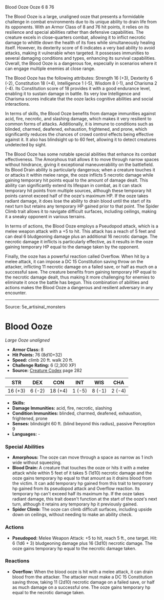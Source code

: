 <MonsterName/>Blood Ooze</MonsterName>
<CreatureType/>Ooze</CreatureType>
<CR/>6</CR>
<AC/>8</AC>
<HP/>76</HP>
<summary>The Blood Ooze is a large, unaligned ooze that presents a formidable challenge in combat environments due to its unique ability to drain life from its opponents. With an Armor Class of 8 and 76 hit points, it relies on its resilience and special abilities rather than defensive capabilities. The creature excels in close-quarters combat, allowing it to inflict necrotic damage to whittle down the health of its foes while simultaneously healing itself. However, its dexterity score of 6 indicates a very bad ability to avoid attacks, making it vulnerable when targeted. It possesses immunities to several damaging conditions and types, enhancing its survival capabilities. Overall, the Blood Ooze is a dangerous foe, especially in scenarios where it can engage multiple enemies at close range.</summary>

<detail>

The Blood Ooze has the following attributes: Strength 16 (+3), Dexterity 6 (-2), Constitution 18 (+4), Intelligence 1 (-5), Wisdom 8 (-1), and Charisma 2 (-4). Its Constitution score of 18 provides it with a good endurance level, enabling it to sustain damage in battle. Its very low Intelligence and Charisma scores indicate that the ooze lacks cognitive abilities and social interactions.

In terms of skills, the Blood Ooze benefits from damage immunities against acid, fire, necrotic, and slashing damage, which makes it very resilient to common forms of attacks. Additionally, it is immune to conditions such as blinded, charmed, deafened, exhaustion, frightened, and prone, which significantly reduces the chances of crowd control effects being effective against it. It also has blindsight up to 60 feet, allowing it to detect creatures undetected by sight.

The Blood Ooze has some notable special abilities that enhance its combat effectiveness. The Amorphous trait allows it to move through narrow spaces without hindrance, giving it exceptional maneuverability on the battlefield. Its Blood Drain ability is particularly dangerous; when a creature touches it or attacks it within melee range, the ooze inflicts 5 necrotic damage while gaining temporary hit points equal to the amount of damage dealt. This ability can significantly extend its lifespan in combat, as it can stack temporary hit points from multiple sources, although these temporary hit points cannot exceed half of the ooze's maximum HP. If the ooze takes radiant damage, it does lose the ability to drain blood until the start of its next turn but retains any temporary HP gained prior to that point. The Spider Climb trait allows it to navigate difficult surfaces, including ceilings, making it a sneaky opponent in various terrains.

In terms of actions, the Blood Ooze employs a Pseudopod attack, which is a melee weapon attack with a +5 to hit. This attack has a reach of 5 feet and can deal 6 bludgeoning damage plus an additional 16 necrotic damage. The necrotic damage it inflicts is particularly effective, as it results in the ooze gaining temporary HP equal to the damage taken by the opponent.

Finally, the ooze has a powerful reaction called Overflow. When hit by a melee attack, it can impose a DC 15 Constitution saving throw on the attacker, inflicting 11 necrotic damage on a failed save, or half as much on a successful save. The creature benefits from gaining temporary HP equal to the necrotic damage dealt, thus making it more challenging for enemies to eliminate it once the battle has begun. This combination of abilities and actions makes the Blood Ooze a dangerous and resilient adversary in any encounter.</detail>



---

Source: 5e_artisinal_monsters

# Blood Ooze

*Large* *Ooze* *unaligned*

- **Armor Class:** 8
- **Hit Points:** 76 (8d10+32)
- **Speed:** climb 20 ft. walk 20 ft.
- **Challenge Rating:** 6 (2,300 XP)
- **Source:** [Creature Codex](https://koboldpress.com/kpstore/product/creature-codex-for-5th-edition-dnd) page 282

| STR | DEX | CON | INT | WIS | CHA |
| --- | --- | --- | --- | --- | --- |
| 16 (+3) | 6 (-2) | 18 (+4) | 1 (-5) | 8 (-1) | 2 (-4) |

- **Skills:** 
- **Damage Immunities:** acid, fire, necrotic, slashing
- **Condition Immunities:** blinded, charmed, deafened, exhaustion, frightened, prone
- **Senses:** blindsight 60 ft. (blind beyond this radius), passive Perception 9
- **Languages:** -

### Special Abilities

- **Amorphous:** The ooze can move through a space as narrow as 1 inch wide without squeezing.
- **Blood Drain:** A creature that touches the ooze or hits it with a melee attack while within 5 feet of it takes 5 (1d10) necrotic damage and the ooze gains temporary hp equal to that amount as it drains blood from the victim. It can add temporary hp gained from this trait to temporary hp gained from its pseudopod attack and Overflow reaction. Its temporary hp can't exceed half its maximum hp. If the ooze takes radiant damage, this trait doesn't function at the start of the ooze's next turn, although it retains any temporary hp it previously gained.
- **Spider Climb:** The ooze can climb difficult surfaces, including upside down on ceilings, without needing to make an ability check.

### Actions

- **Pseudopod:** Melee Weapon Attack: +5 to hit, reach 5 ft., one target. Hit: 6 (1d6 + 3) bludgeoning damage plus 16 (3d10) necrotic damage. The ooze gains temporary hp equal to the necrotic damage taken.

### Reactions

- **Overflow:** When the blood ooze is hit with a melee attack, it can drain blood from the attacker. The attacker must make a DC 15 Constitution saving throw, taking 11 (2d10) necrotic damage on a failed save, or half as much damage on a successful one. The ooze gains temporary hp equal to the necrotic damage taken.




